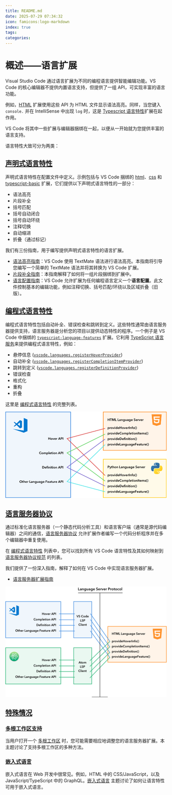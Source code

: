 ```yaml
---
title: README.md
date: 2025-07-29 07:34:32
icon: famicons:logo-markdown
index: true
tags:
categories:
---
```


<!-- more -->

# 概述——语言扩展

Visual Studio Code 通过语言扩展为不同的编程语言提供智能编辑功能。VS Code 的核心编辑器不提供内置语言支持，但提供了一组 API，可实现丰富的语言功能。

例如，[HTML](https://github.com/microsoft/vscode/tree/main/extensions/html) 扩展使用这些 API 为 HTML 文件显示语法高亮。同样，当您键入 `console.` 并在 IntelliSense 中出现 `log` 时，这是 [Typescript 语言特性](https://github.com/microsoft/vscode/tree/main/extensions/typescript-language-features)扩展在起作用。

VS Code 将其中一些扩展与编辑器捆绑在一起，以便从一开始就为您提供丰富的语言支持。

语言特性大致可分为两类：

## [声明式语言特性](https://vscode.js.cn/api/language-extensions/overview#declarative-language-features)

声明式语言特性在配置文件中定义。示例包括与 VS Code 捆绑的 [html](https://github.com/microsoft/vscode/tree/main/extensions/html)、[css](https://github.com/microsoft/vscode/tree/main/extensions/css) 和 [typescript-basic](https://github.com/microsoft/vscode/tree/main/extensions/typescript-basics) 扩展，它们提供以下声明式语言特性的一部分：

- 语法高亮
- 片段补全
- 括号匹配
- 括号自动闭合
- 括号自动环绕
- 注释切换
- 自动缩进
- 折叠（通过标记）

我们有三份指南，用于编写提供声明式语言特性的语言扩展。

- [语法高亮指南](https://vscode.js.cn/api/language-extensions/syntax-highlight-guide)：VS Code 使用 TextMate 语法进行语法高亮。本指南将引导您编写一个简单的 TextMate 语法并将其转换为 VS Code 扩展。
- [片段补全指南](https://vscode.js.cn/api/language-extensions/snippet-guide)：本指南解释了如何将一组片段捆绑到扩展中。
- [语言配置指南](https://vscode.js.cn/api/language-extensions/language-configuration-guide)：VS Code 允许扩展为任何编程语言定义一个**语言配置**。此文件控制基本的编辑功能，例如注释切换、括号匹配/环绕以及区域折叠（旧版）。

## [编程式语言特性](https://vscode.js.cn/api/language-extensions/overview#programmatic-language-features)

编程式语言特性包括自动补全、错误检查和跳转到定义。这些特性通常由语言服务器提供支持，语言服务器是分析您的项目以提供动态特性的程序。一个例子是 VS Code 中捆绑的 [`typescript-language-features`](https://github.com/microsoft/vscode/tree/main/extensions/typescript-language-features) 扩展。它利用 [TypeScript 语言服务](https://github.com/microsoft/TypeScript/wiki/Using-the-Language-Service-API)来提供编程式语言特性，例如：

- 悬停信息 ([`vscode.languages.registerHoverProvider`](https://vscode.js.cn/api/references/vscode-api#languages.registerHoverProvider))
- 自动补全 ([`vscode.languages.registerCompletionItemProvider`](https://vscode.js.cn/api/references/vscode-api#languages.registerCompletionItemProvider))
- 跳转到定义 ([`vscode.languages.registerDefinitionProvider`](https://vscode.js.cn/api/references/vscode-api#languages.registerDefinitionProvider))
- 错误检查
- 格式化
- 重构
- 折叠

这里是 [编程式语言特性](https://vscode.js.cn/api/language-extensions/programmatic-language-features) 的完整列表。

![multi-ls](README/img/multi-ls.png)

## [语言服务器协议](https://vscode.js.cn/api/language-extensions/overview#language-server-protocol)

通过标准化语言服务器（一个静态代码分析工具）和语言客户端（通常是源代码编辑器）之间的通信，[语言服务器协议](https://msdocs.cn/language-server-protocol/) 允许扩展作者编写一个代码分析程序并在多个编辑器中重复使用。

在 [编程式语言特性](https://vscode.js.cn/api/language-extensions/programmatic-language-features) 列表中，您可以找到所有 VS Code 语言特性及其如何映射到 [语言服务器协议规范](https://msdocs.cn/language-server-protocol/specification) 的列表。

我们提供了一份深入指南，解释了如何在 VS Code 中实现语言服务器扩展。

- [语言服务器扩展指南](https://vscode.js.cn/api/language-extensions/language-server-extension-guide)

![multi-editor](README/img/multi-editor.png)

## [特殊情况](https://vscode.js.cn/api/language-extensions/overview#special-cases)

### [多根工作区支持](https://vscode.js.cn/api/language-extensions/overview#multiroot-workspace-support)

当用户打开一个 [多根工作区](https://vscode.js.cn/docs/editor/multi-root-workspaces) 时，您可能需要相应地调整您的语言服务器扩展。本主题讨论了支持多根工作区的多种方法。

### [嵌入式语言](https://vscode.js.cn/api/language-extensions/overview#embedded-languages)

嵌入式语言在 Web 开发中很常见。例如，HTML 中的 CSS/JavaScript，以及 JavaScript/TypeScript 中的 GraphQL。[嵌入式语言](https://vscode.js.cn/api/language-extensions/embedded-languages) 主题讨论了如何让语言特性可用于嵌入式语言。
